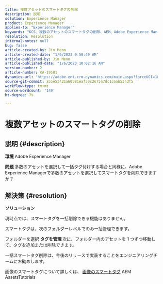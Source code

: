 ```yaml
---
title: 複数アセットのスマートタグの削除
description: 説明
solution: Experience Manager
product: Experience Manager
applies-to: "Experience Manager"
keywords: "KCS、複数のアセットのスマートタグの削除、AEM、Adobe Experience Manager、FAQ"
resolution: Resolution
internal-notes: null
bug: false
article-created-by: Jim Menn
article-created-date: "1/6/2023 9:50:49 AM"
article-published-by: Jim Menn
article-published-date: "1/6/2023 10:02:16 AM"
version-number: 2
article-number: KA-19581
dynamics-url: "https://adobe-ent.crm.dynamics.com/main.aspx?forceUCI=1&pagetype=entityrecord&etn=knowledgearticle&id=18a63f93-a78d-ed11-81ac-6045bd006704"
source-git-commit: a55e53421a60581eaf50c2675a7dc1c6ab5343f5
workflow-type: tm+mt
source-wordcount: '149'
ht-degree: 7%

---
```


# 複数アセットのスマートタグの削除

## 説明 {#description}


<b>環境</b>
Adobe Experience Manager

<b>問題</b>
多数のアセットを選択して一括タグ付けする場合と同様に、Adobe Experience Managerで多数のアセットを選択してスマートタグを削除できますか？


## 解決策 {#resolution}


<b>ソリューション</b>

現時点では、スマートタグを一括削除できる機能はありません。

スマートタグは、次のフォルダーレベルでのみ一括管理できます。

フォルダーを選択  <b>タグを管理 </b>次に、フォルダー内のアセットを 1 つずつ移動して、タグを追加または削除できます。

一括スマートタグ削除は、今後のリリースで実装することをエンジニアリングチームにお勧めします。

画像のスマートタグについて詳しくは、 [画像のスマートタグ](https://experienceleague.adobe.com/docs/experience-manager-learn/assets/metadata/image-smart-tags.html?lang=ja) AEM AssetsTutorials
